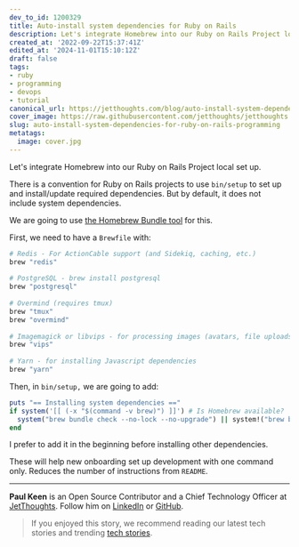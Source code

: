 ```yaml
---
dev_to_id: 1200329
title: Auto-install system dependencies for Ruby on Rails
description: Let's integrate Homebrew into our Ruby on Rails Project local set up.  There is a convention for Ruby...
created_at: '2022-09-22T15:37:41Z'
edited_at: '2024-11-01T15:10:12Z'
draft: false
tags:
- ruby
- programming
- devops
- tutorial
canonical_url: https://jetthoughts.com/blog/auto-install-system-dependencies-for-ruby-on-rails-programming/
cover_image: https://raw.githubusercontent.com/jetthoughts/jetthoughts.github.io/master/content/blog/auto-install-system-dependencies-for-ruby-on-rails-programming/cover.jpg
slug: auto-install-system-dependencies-for-ruby-on-rails-programming
metatags:
  image: cover.jpg
---
```

Let's integrate Homebrew into our Ruby on Rails Project local set up.

There is a convention for Ruby on Rails projects to use `bin/setup` to set up and install/update required dependencies. But by default, it does not include system dependencies. 

We are going to use [the Homebrew Bundle tool](https://github.com/Homebrew/homebrew-bundle) for this.

First, we need to have a `Brewfile` with: 

```ruby
# Redis - For ActionCable support (and Sidekiq, caching, etc.)
brew "redis"
    
# PostgreSQL - brew install postgresql
brew "postgresql"
    
# Overmind (requires tmux)
brew "tmux"
brew "overmind"
    
# Imagemagick or libvips - for processing images (avatars, file uploads, etc.)
brew "vips"
    
# Yarn - for installing Javascript dependencies
brew "yarn"
```

Then, in `bin/setup,` we are going to add:

```ruby
puts "== Installing system dependencies =="
if system('[[ (-x "$(command -v brew)") ]]') # Is Homebrew available?
  system("brew bundle check --no-lock --no-upgrade") || system!("brew bundle --no-upgrade --no-lock") # install if there are missed dependencies
end
```

I prefer to add it in the beginning before installing other dependencies.

These will help new onboarding set up development with one command only. Reduces the number of instructions from `README`.

---

**Paul Keen** is an Open Source Contributor and a Chief Technology Officer at [JetThoughts](https://www.jetthoughts.com). Follow him on [LinkedIn](https://www.linkedin.com/in/paul-keen/) or [GitHub](https://github.com/pftg).
> If you enjoyed this story, we recommend reading our latest tech stories and trending [tech stories](https://jtway.co/trending).
